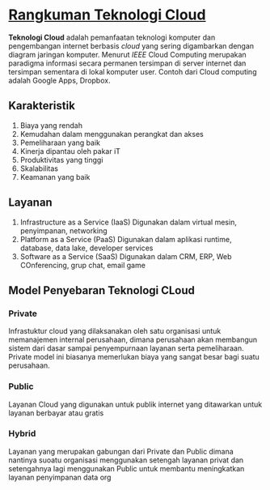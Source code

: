 # [Rangkuman Teknologi Cloud](https://en.wikipedia.org/wiki/Cloud_computing)

**Teknologi Cloud** adalah pemanfaatan teknologi komputer dan pengembangan internet berbasis *cloud* yang sering digambarkan dengan diagram jaringan komputer.
Menurut *IEEE* Cloud Computing merupakan paradigma informasi secara permanen tersimpan di server internet dan tersimpan sementara di lokal komputer user.
Contoh dari Cloud computing adalah Google Apps, Dropbox.

## Karakteristik
1. Biaya yang rendah
2. Kemudahan dalam menggunakan perangkat dan akses
3. Pemeliharaan yang baik
4. Kinerja dipantau oleh pakar iT
5. Produktivitas yang tinggi
6. Skalabilitas
7. Keamanan yang baik 

## Layanan 
1. Infrastructure as a Service (IaaS) 
   Digunakan dalam virtual mesin, penyimpanan, networking
2. Platform as a Service (PaaS)
   Digunakan dalam aplikasi runtime, database, data lake, developer services
3. Software as a Service (SaaS)
   Digunakan dalam CRM, ERP, Web COnferencing, grup chat, email game
## Model Penyebaran Teknologi CLoud
### Private 
Infrastuktur cloud yang dilaksanakan oleh satu organisasi untuk memanajemen internal perusahaan, dimana perusahaan akan membangun sistem dari dasar sampai penyempurnaan layanan serta pemeliharaan. Private model ini biasanya memerlukan biaya yang sangat besar bagi suatu perusahaan.
### Public
Layanan Cloud yang digunakan untuk publik internet yang ditawarkan untuk layanan berbayar atau gratis
### Hybrid
Layanan yang merupakan gabungan dari Private dan Public dimana nantinya suoatu organisasi menggunakan setengah layanan privat dan setengahnya lagi menggunakan Public untuk membantu meningkatkan layanan penyimpanan data org
